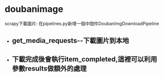 # doubanimage
scrapy下載圖片:
在pipelines.py新增一個中間件DoubanImgDownloadPipeline
<ul>
  <li>
    <h2>get_media_requests--下載圖片到本地</h2>
  </li>
  <li>
    <h2>下載完成後會執行item_completed,這裡可以利用參數results做額外的處理</h2>
  </li>
</ul>
  
 
